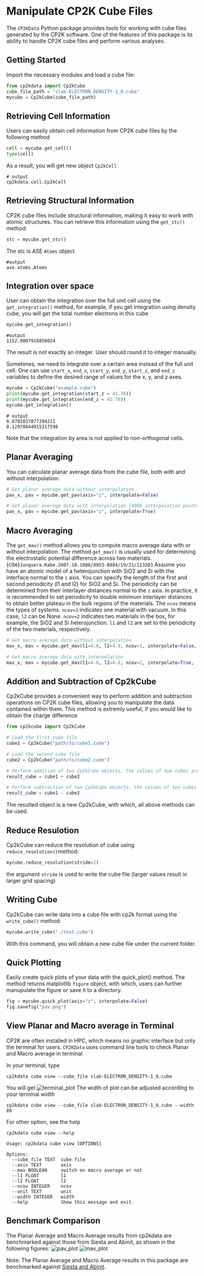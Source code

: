 # Manipulate CP2K Cube Files

The `CP2KData` Python package provides tools for working with cube files generated by the CP2K software. One of the features of this package is its ability to handle CP2K cube files and perform various analyses.

## Getting Started
Import the necessary modules and load a cube file:
```python
from cp2kdata import Cp2kCube
cube_file_path = "slab-ELECTRON_DENSITY-1_0.cube"
mycube = Cp2kCube(cube_file_path)
```

## Retrieving Cell Information
Users can easily obtain cell information from CP2K cube files by the following method
```python
cell = mycube.get_cell()
type(cell)
```
As a result, you will get new object `Cp2kCell`
```shell
# output
cp2kdata.cell.Cp2kCell
```

## Retrieving Structural Information
CP2K cube files include structural information, making it easy to work with atomic structures. You can retrieve this information using the `get_stc()` method:

```python
stc = mycube.get_stc()
```
The stc is ASE `Atoms` object
```shell
#output
ase.atoms.Atoms
```

## Integration over space
User can obtain the integration over the full unit cell using the `get_integration()` method, for example, if you get integration using density cube, you will get the total number electrons in this cube
```python
mycube.get_integration()
```
```shell
#output
1152.0007910850024
```
The result is not exactly an integer. User should round it to integer manually.

Sometimes, we need to integrate over a certain area instead of the full unit cell.
One can use `start_x`, `end_x`, `start_y`, `end_y`, `start_z`, and `end_z` variables to define the desired range of values for the x, y, and z axes.
```python
mycube = Cp2kCube("example.cube")
print(mycube.get_integration(start_z = 41.76))
print(mycube.get_integration(end_z = 41.76))
mycube.get_integration()
```
```shell
# output
0.8702837077294211
0.12970844915317598
```
Note that the integration by area is not applied to non-orthogonal cells.

## Planar Averaging
You can calculate planar average data from the cube file, both with and without interpolation:
```python
# Get planar average data without interpolation
pav_x, pav = mycube.get_pav(axis="z", interpolate=False)

# Get planar average data with interpolation (4096 interpolation points)
pav_x, pav = mycube.get_pav(axis="z", interpolate=True)
```

## Macro Averaging
The `get_mav()` method allows you to compute macro average data with or without interpolation.
The method `get_mav()` is usually used for determining the electrostatic potential difference across two materials.{cite}`Junquera.Rabe.2007.10.1088/0953-8984/19/21/213203` Assume you have an atomic model of a heterojunction with SiO2 and Si with the interface normal to the `z` axis.  You can specify the length of the first and second periodicity (l1 and l2) for SiO2 and Si. The periodicity can be determined from their interlayer distances normal to the `z` axis. In practice, it is recommended to set periodicity to double minimum interlayer distances to obtain better plateau in the bulk regions of the materials. The `ncov` means the types of systems. `ncov=1` indicates one material with vacuum. In this case, `l2` can be None. `ncov=2` indicates two materials in the box, for example, the SiO2 and Si heterojunction. `l1` and `l2` are set to the periodicity of the two materials, respectively.

```python
# Get macro average data without interpolation
mav_x, mav = mycube.get_mav(l1=4.8, l2=4.8, ncov=1, interpolate=False, axis='z')

# Get macro average data with interpolation
mav_x, mav = mycube.get_mav(l1=4.8, l2=4.8, ncov=2, interpolate=True,  axis='z')

```

## Addition and Subtraction of Cp2kCube
Cp2kCube provides a convenient way to perform addition and subtraction operations on CP2K cube files, allowing you to manipulate the data contained within them. This method is extremly useful, if you would like to obtain the charge difference
```python
from cp2kcube import Cp2kCube

# Load the first cube file
cube1 = Cp2kCube("path/to/cube1.cube")

# Load the second cube file
cube2 = Cp2kCube("path/to/cube2.cube")
```
```python
# Perform addition of two Cp2kCube objects, the values of two cubes are added
result_cube = cube1 + cube2

# Perform subtraction of two Cp2kCube objects, the values of two cubes are subtract
result_cube = cube1 - cube2

```
The resulted object is a new Cp2kCube, with which, all above methods can be used.

## Reduce Resulotion
Cp2kCube can reduce the resolution of cube using `reduce_resolution()`method:
```python
mycube.reduce_resolution(stride=2)
```
the argument `stride` is used to write the cube file (larger values result in larger grid spacing)

## Writing Cube
Cp2kCube can write data into a cube file with cp2k format using the `write_cube()` method:
```python
mycube.write_cube("./test.cube")
```
With this command, you will obtain a new cube file under the current folder.

## Quick Plotting
Easily create quick plots of your data with the quick_plot() method. The method returns matplotlib `figure` object, with which, users can further manupulate the figure or save it to a directory.
```python
fig = mycube.quick_plot(axis="z", interpolate=False)
fig.savefig("pav.png")
```

## View Planar and Macro average in Terminal
CP2K are often installed in HPC, which means no graphic interface but only the terminal for users. `CP2KData` uses command line tools to check Planar and Macro average in terminal

In your terminal, type
```shell
cp2kdata cube view --cube_file slab-ELECTRON_DENSITY-1_0.cube
```
You will get
![terminal_plot](./terminal.png)
The width of plot can be adjusted according to your terminal width
```shell
cp2kdata cube view --cube_file slab-ELECTRON_DENSITY-1_0.cube --width 80
```
For other option, see the help
```
cp2kdata cube view --help
```
```shell
Usage: cp2kdata cube view [OPTIONS]

Options:
  --cube_file TEXT  cube file
  --axis TEXT       axis
  --mav BOOLEAN     switch on macro average or not
  --l1 FLOAT        l1
  --l2 FLOAT        l2
  --ncov INTEGER    ncov
  --unit TEXT       unit
  --width INTEGER   width
  --help            Show this message and exit.
```


## Benchmark Comparison
The Planar Average and Macro Average results from cp2kdata are benchmarked against those from Siesta and Abinit, as shown in the following figures:
![pav_plot](./PAV_compare.png)
![mav_plot](./MAV_compare.png)

Note: The Planar Average and Macro Average results in this package are benchmarked against [Siesta and Abinit](https://docs.siesta-project.org/projects/siesta/reference/macroave.html).